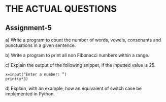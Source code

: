 # THE ACTUAL QUESTIONS

## Assignment-5

a) Write a program to count the number of words, vowels, consonants and punctuations in a given sentence.

b) Write a program to print all non Fibonacci numbers within a range.

c) Explain the output of the following snippet, if the inputted value is 25.

```
x=input(“Enter a number: ”)
print(x*3)
```

d) Explain, with an example, how an equivalent of switch case be implemented in Python.
